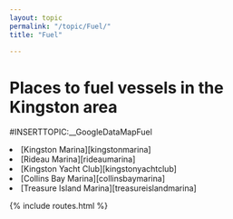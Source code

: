 ```yaml
---
layout: topic
permalink: "/topic/Fuel/"
title: "Fuel"

---
```


<h1>Places to fuel vessels in the Kingston area</h1>

#INSERTTOPIC:__GoogleDataMapFuel

<li> [Kingston Marina][kingstonmarina]
<li> [Rideau Marina][rideaumarina]
<li> [Kingston Yacht Club][kingstonyachtclub]
<li> [Collins Bay Marina][collinsbaymarina]
<li> [Treasure Island Marina][treasureislandmarina]

{% include routes.html %}

